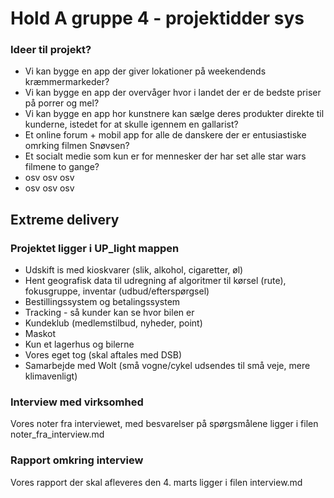 # Hold A gruppe 4 - projektidder sys

### Ideer til projekt?

- Vi kan bygge en app der giver lokationer på weekendends kræmmermarkeder?
- Vi kan bygge en app der overvåger hvor i landet der er de bedste priser på porrer og mel?
- Vi kan bygge en app hor kunstnere kan sælge deres produkter direkte til kunderne, istedet for at skulle igennem en gallarist? 
- Et online forum + mobil app for alle de danskere der er entusiastiske omrking filmen Snøvsen?
- Et socialt medie som kun er for mennesker der har set alle star wars filmene to gange?
- osv osv osv
- osv osv osv

## Extreme delivery
### Projektet ligger i UP_light mappen

- Udskift is med kioskvarer (slik, alkohol, cigaretter, øl)
- Hent geografisk data til udregning af algoritmer til kørsel (rute), fokusgruppe, inventar (udbud/efterspørgsel)
- Bestillingssystem og betalingssystem
- Tracking - så kunder kan se hvor bilen er 
- Kundeklub (medlemstilbud, nyheder, point)
- Maskot
- Kun et lagerhus og bilerne
- Vores eget tog (skal aftales med DSB)
- Samarbejde med Wolt (små vogne/cykel udsendes til små veje, mere klimavenligt)

### Interview med virksomhed

Vores noter fra interviewet, med besvarelser på spørgsmålene ligger i filen noter_fra_interview.md 

### Rapport omkring interview

Vores rapport der skal afleveres den 4. marts ligger i filen interview.md

  


  
